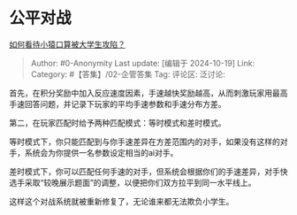 # 公平对战
[如何看待小猿口算被大学生攻陷？](https://www.zhihu.com/question/813258253/answer/9061589475)

> Author: #0-Anonymity
> Last update: [编辑于 2024-10-19]
> Link:
> Category: #【答集】/02-企管答集 
> Tag: 
> 评论区:
> 泛讨论:

首先，在积分奖励中加入反应速度因素，手速越快奖励越高，从而刺激玩家用最高手速回答问题，并记录下玩家的平均手速参数和手速分布方差。

第二，在玩家匹配时给予两种匹配模式：等时模式和差时模式。

等时模式下，你只能匹配到与你手速差异在方差范围内的对手，如果没有这样的对手，系统会为你提供一名参数设定相当的ai对手。

差时模式下，你可以匹配任何手速的对手，但系统会根据你们的手速差异，对手快选手采取“较晚展示题面”的调整，以便把你们双方拉平到同一水平线上。

这样这个对战系统就被重新修复了，无论谁来都无法欺负小学生。